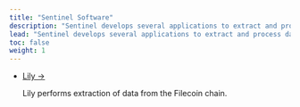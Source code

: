 ```yaml
---
title: "Sentinel Software"
description: "Sentinel develops several applications to extract and process data from the Filecoin network."
lead: "Sentinel develops several applications to extract and process data from the Filecoin network:"
toc: false
weight: 1
---
```


* [Lily →](lily/introduction/)

  Lily performs extraction of data from the Filecoin chain.
